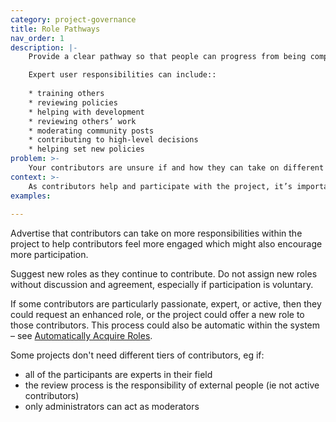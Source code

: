 ```yaml
---
category: project-governance
title: Role Pathways
nav_order: 1
description: |-
    Provide a clear pathway so that people can progress from being complete new contributors to expert contributors.

    Expert user responsibilities can include::
    
    * training others
    * reviewing policies
    * helping with development 
    * reviewing others’ work
    * moderating community posts
    * contributing to high-level decisions
    * helping set new policies
problem: >-
    Your contributors are unsure if and how they can take on different roles within the project and can’t find information about how to increase their participation.
context: >-
    As contributors help and participate with the project, it’s important that they get a sense of reward, progress and acknowledgement from it. It is also important for the project that there are enough skilled contributors who are able to fulfil different roles.
examples:
    
---
```


Advertise that contributors can take on more responsibilities within the project to help contributors feel more engaged which might also encourage more participation.

Suggest new roles as they continue to contribute. Do not assign new roles without discussion and agreement, especially if participation is voluntary.

If some contributors are particularly passionate, expert, or active, then they could request an enhanced role, or the project could offer a new role to those contributors. This process could also be automatic within the system – see <span style="text-decoration:underline;">Automatically Acquire Roles</span>. 

Some projects don't need different tiers of contributors, eg if:

* all of the participants are experts in their field 
* the review process is the responsibility of external people (ie not active contributors)
* only administrators can act as moderators

<!-- Docs to Markdown version 1.0β17 -->
